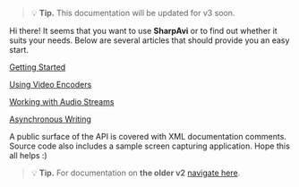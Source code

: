 > :bulb: **Tip.** This documentation will be updated for v3 soon.

Hi there!
It seems that you want to use **SharpAvi** or to find out whether it suits your needs.
Below are several articles that should provide you an easy start. 

[Getting Started](getting-started.md)

[Using Video Encoders](using-video-encoders.md)

[Working with Audio Streams](working-with-audio-streams.md)

[Asynchronous Writing](asynchronous-writing.md)

A public surface of the API is covered with XML documentation comments. Source code also includes a sample screen capturing application. Hope this all helps :)

> :bulb: **Tip.** For documentation on **the older v2** [navigate here](v2/index.md).
